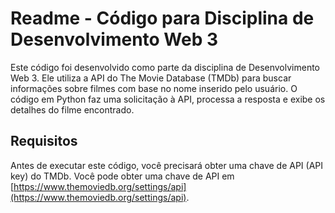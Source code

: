 # Readme - Código para Disciplina de Desenvolvimento Web 3

Este código foi desenvolvido como parte da disciplina de Desenvolvimento Web 3. Ele utiliza a API do The Movie Database (TMDb) para buscar informações sobre filmes com base no nome inserido pelo usuário. O código em Python faz uma solicitação à API, processa a resposta e exibe os detalhes do filme encontrado.

## Requisitos

Antes de executar este código, você precisará obter uma chave de API (API key) do TMDb. Você pode obter uma chave de API em [https://www.themoviedb.org/settings/api](https://www.themoviedb.org/settings/api).
